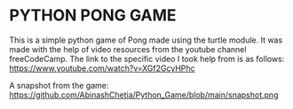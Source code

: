 # PYTHON PONG GAME
This is a simple python game of Pong made using the turtle module. It was made with the help of video resources from the youtube channel freeCodeCamp. The link to the specific video I took help from is as follows: https://www.youtube.com/watch?v=XGf2GcyHPhc

A snapshot from the game:
https://github.com/AbinashChetia/Python_Game/blob/main/snapshot.png
